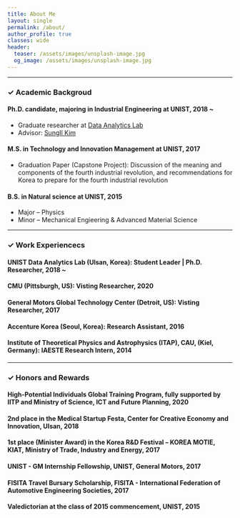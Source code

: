 ```yaml
---
title: About Me
layout: single
permalink: /about/
author_profile: true
classes: wide
header:
  teaser: /assets/images/unsplash-image.jpg
  og_image: /assets/images/unsplash-image.jpg
---
```


--------------------

<h3> &#10003; Academic Backgroud </h3>

<div class="notice--primary">
  <h4>Ph.D. candidate, majoring in Industrial Engineering at UNIST, 2018 ~</h4>
  <ul>
  <li> Graduate researcher at <a href="http://analytics.unist.ac.kr/">Data Analytics Lab</a> </li>
  <li> Advisor: <a href="https://scholar.google.com/citations?user=BISaBGoAAAAJ&hl">SungIl Kim</a> </li>
  </ul>
</div>

<div class="notice">
  <h4>M.S. in Technology and Innovation Management at UNIST, 2017</h4>
  <ul>
  <li> Graduation Paper (Capstone Project): Discussion of the meaning and components of the fourth industrial revolution, and recommendations for Korea to prepare for the fourth industrial revolution </li>
  </ul>
</div>

<div class="notice">
  <h4>B.S. in Natural science at UNIST, 2015</h4>
  <ul>
    <li> Major &#8211; Physics </li> 
    <li> Minor &#8211; Mechanical Engieering & Advanced Material Science </li>
  </ul>  
</div>


--------------------

<h3> &#10003; Work Experiencecs </h3>

<div class="notice--primary">
  <h4>UNIST Data Analytics Lab (Ulsan, Korea): Student Leader | Ph.D. Researcher, 2018 ~ </h4>
</div>

<div class="notice">
  <h4>CMU (Pittsburgh, US): Visting Researcher, 2020</h4>
</div>

<div class="notice">
  <h4>General Motors Global Technology Center (Detroit, US): Visting Researcher, 2017</h4>
</div>

<div class="notice">
  <h4>Accenture Korea (Seoul, Korea): Research Assistant, 2016</h4>
</div>

<div class="notice">
  <h4>Institute of Theoretical Physics and Astrophysics (ITAP), CAU, (Kiel, Germany): IAESTE Research Intern, 2014</h4>
</div>


--------------------

<h3> &#10003; Honors and Rewards </h3>
<div class="notice">
  <h4>High-Potential Individuals Global Training Program, fully supported by IITP and Ministry of Science, ICT and Future Planning, 2020</h4>
</div>

<div class="notice">
  <h4>2nd place in the Medical Startup Festa, Center for Creative Economy and Innovation, Ulsan, 2018</h4>
</div>

<div class="notice">
  <h4>1st place (Minister Award) in the Korea R&D Festival – KOREA MOTIE, KIAT, Ministry of Trade, Industry and Energy, 2017</h4>
</div>

<div class="notice">
  <h4>UNIST - GM Internship Fellowship, UNIST, General Motors, 2017</h4>
  <h4>FISITA Travel Bursary Scholarship, FISITA - International Federation of Automotive Engineering Societies, 2017</h4>
</div>

<div class="notice">
  <h4>Valedictorian at the class of 2015 commencement, UNIST, 2015</h4>
</div>
